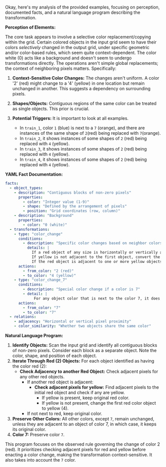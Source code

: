 Okay, here's my analysis of the provided examples, focusing on perception, documented facts, and a natural language program describing the transformation.

**Perception of Elements:**

The core task appears to involve a selective color replacement/copying within the grid. Certain colored objects in the input grid seem to have their colors *selectively* changed in the output grid, under specific geometric and/or color-based rules, which seem quite context-dependent.  The color white (0) acts like a background and doesn't seem to undergo transformations directly. The operations aren't simple global replacements; the context of neighboring pixels matters. Specifically:

1.  **Context-Sensitive Color Changes:** The changes aren't uniform. A color '2' (red) might change to a '4' (yellow) in one location but remain unchanged in another. This suggests a dependency on surrounding pixels.

2.  **Shapes/Objects:** Contiguous regions of the same color can be treated as single objects. This prior is crucial.

3.  **Potential Triggers:** It is important to look at all examples.
    *   In `train_1`, color `1` (blue) is next to a `7` (orange), and there are instances of the same shape of `2`(red) being replaced with `7`(orange).
    *   In `train_2`, it shows instances of some shapes of `2` (red) being replaced with `4` (yellow).
    *   In `train_3`, it shows instances of some shapes of `2` (red) being replaced with `4` (yellow).
    *   In `train_4`, it shows instances of some shapes of `2` (red) being replaced with `4` (yellow).

**YAML Fact Documentation:**


```yaml
facts:
  - object_types:
    - description: "Contiguous blocks of non-zero pixels"
      properties:
        - color: "Integer value (1-9)"
        - shape: "Defined by the arrangement of pixels"
        - position: "Grid coordinates (row, column)"
    - description: "Background"
      properties:
        - color: "0 (white)"
  - transformations:
    - type: "color_change"
      conditions:
        - description: "Specific color changes based on neighbor colors"
          details: |
            If a red object of any size is horizontally or vertically adjacent to another red object of any size, look at adjacent pixels to the first red object.
            If yellow is not adjacent to the first object, convert the first red object to yellow.
            If the red object is adjacent to one or more yellow objects, it remains unchanged.
      actions:
        - from_color: "2 (red)"
        - to_color: "4 (yellow)"
    - type: "color_change_7"
      conditions:
        - description: "Special color change if a color is 7"
        - detail: |
             For any object color that is next to the color 7, it does not get changed in the output
      actions:
        - from_color: "7"
        - to_color: "7"
  - relations:
    - adjacency: "Horizontal or vertical pixel proximity"
    - color_similarity: "Whether two objects share the same color"

```


**Natural Language Program:**

1.  **Identify Objects:** Scan the input grid and identify all contiguous blocks of non-zero pixels.  Consider each block as a separate object. Note the color, shape, and position of each object.
2.  **Iterate Through Red (2) Objects:** For each object identified as having the color red (2):
    *   **Check Adjacency to another Red Object:** Check adjacent pixels for any other red objects.
        *   If another red object is adjacent:
            *   **Check adjacent pixels for yellow:** Find adjacent pixels to the initial red object and check if any are yellow.
                *   If yellow is present, keep original red color.
                *   If yellow is not present, change the first red color object to yellow (4).
        *   If not next to red, keep original color.
3.  **Preserve Other Colors:** All other colors, except `7`, remain unchanged, unless they are adjacent to an object of color 7, in which case, it keeps its original color.
4. **Color 7:** Preserve color `7`.

This program focuses on the observed rule governing the change of color 2 (red). It prioritizes checking adjacent pixels for red and yellow before enacting a color change, making the transformation context-sensitive. It also takes into account the `7` color.
